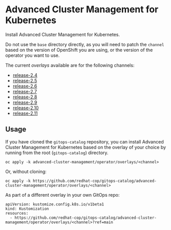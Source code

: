 # Advanced Cluster Management for Kubernetes

Install Advanced Cluster Management for Kubernetes.

Do not use the `base` directory directly, as you will need to patch the `channel` based on the version of OpenShift you are using, or the version of the operator you want to use.

The current *overlays* available are for the following channels:

* [release-2.4](operator/overlays/release-2.4)
* [release-2.5](operator/overlays/release-2.5)
* [release-2.6](operator/overlays/release-2.6)
* [release-2.7](operator/overlays/release-2.7)
* [release-2.8](operator/overlays/release-2.8)
* [release-2.9](operator/overlays/release-2.9)
* [release-2.10](operator/overlays/release-2.10)
* [release-2.11](operator/overlays/release-2.11)

## Usage

If you have cloned the `gitops-catalog` repository, you can install Advanced Cluster Management for Kubernetes based on the overlay of your choice by running from the root (`gitops-catalog`) directory.

```
oc apply -k advanced-cluster-management/operator/overlays/<channel>
```

Or, without cloning:

```
oc apply -k https://github.com/redhat-cop/gitops-catalog/advanced-cluster-management/operator/overlays/<channel>
```

As part of a different overlay in your own GitOps repo:

```
apiVersion: kustomize.config.k8s.io/v1beta1
kind: Kustomization
resources:
  - https://github.com/redhat-cop/gitops-catalog/advanced-cluster-management/operator/overlays/<channel>?ref=main
```
